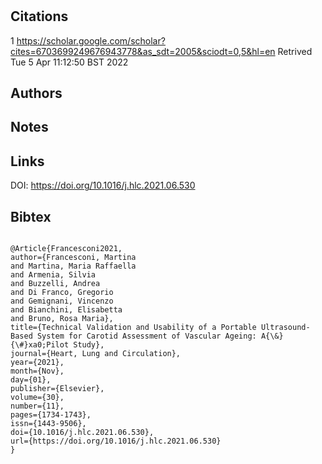 # 
## Citations

1
https://scholar.google.com/scholar?cites=6703699249676943778&as_sdt=2005&sciodt=0,5&hl=en
Retrived
Tue  5 Apr 11:12:50 BST 2022

## Authors 

## Notes

## Links 
DOI:
https://doi.org/10.1016/j.hlc.2021.06.530


## Bibtex 

```

@Article{Francesconi2021,
author={Francesconi, Martina
and Martina, Maria Raffaella
and Armenia, Silvia
and Buzzelli, Andrea
and Di Franco, Gregorio
and Gemignani, Vincenzo
and Bianchini, Elisabetta
and Bruno, Rosa Maria},
title={Technical Validation and Usability of a Portable Ultrasound-Based System for Carotid Assessment of Vascular Ageing: A{\&}{\#}xa0;Pilot Study},
journal={Heart, Lung and Circulation},
year={2021},
month={Nov},
day={01},
publisher={Elsevier},
volume={30},
number={11},
pages={1734-1743},
issn={1443-9506},
doi={10.1016/j.hlc.2021.06.530},
url={https://doi.org/10.1016/j.hlc.2021.06.530}
}
```

